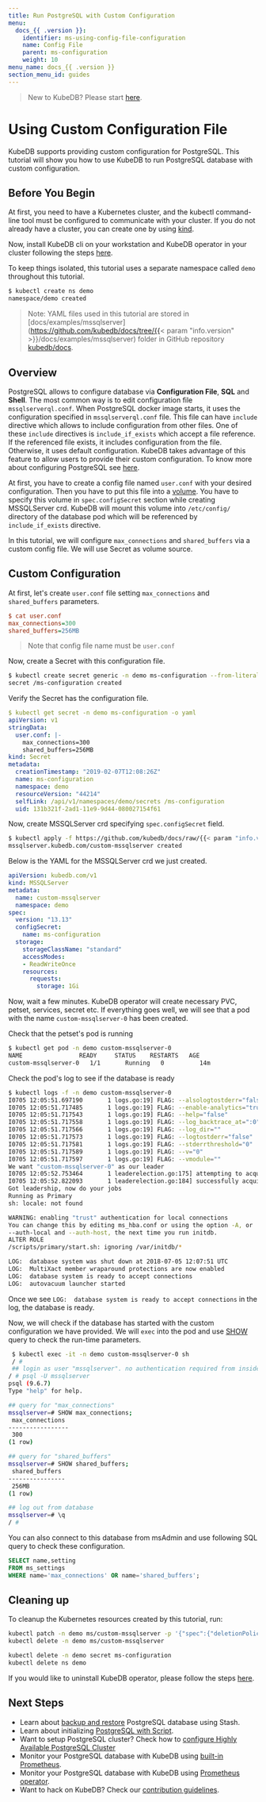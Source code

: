 ```yaml
---
title: Run PostgreSQL with Custom Configuration
menu:
  docs_{{ .version }}:
    identifier: ms-using-config-file-configuration
    name: Config File
    parent: ms-configuration
    weight: 10
menu_name: docs_{{ .version }}
section_menu_id: guides
---
```


> New to KubeDB? Please start [here](/docs/README.md).

# Using Custom Configuration File

KubeDB supports providing custom configuration for PostgreSQL. This tutorial will show you how to use KubeDB to run PostgreSQL database with custom configuration.

## Before You Begin

At first, you need to have a Kubernetes cluster, and the kubectl command-line tool must be configured to communicate with your cluster. If you do not already have a cluster, you can create one by using [kind](https://kind.sigs.k8s.io/docs/user/quick-start/).

Now, install KubeDB cli on your workstation and KubeDB operator in your cluster following the steps [here](/docs/setup/README.md).

To keep things isolated, this tutorial uses a separate namespace called `demo` throughout this tutorial.

```bash
$ kubectl create ns demo
namespace/demo created
```

> Note: YAML files used in this tutorial are stored in [docs/examples/mssqlserver](https://github.com/kubedb/docs/tree/{{< param "info.version" >}}/docs/examples/mssqlserver) folder in GitHub repository [kubedb/docs](https://github.com/kubedb/docs).

## Overview

PostgreSQL allows to configure database via **Configuration File**, **SQL** and **Shell**. The most common way is to edit configuration file `mssqlserverql.conf`. When PostgreSQL docker image starts, it uses the configuration specified in `mssqlserverql.conf` file. This file can have `include` directive which allows to include configuration from other files. One of these `include` directives is `include_if_exists` which accept a file reference. If the referenced file exists, it includes configuration from the file. Otherwise, it uses default configuration. KubeDB takes advantage of this feature to allow users to provide their custom configuration. To know more about configuring PostgreSQL see [here](https://www.mssqlserverql.org/docs/current/static/runtime-config.html).

At first, you have to create a config file named `user.conf` with your desired configuration. Then you have to put this file into a [volume](https://kubernetes.io/docs/concepts/storage/volumes/). You have to specify this volume in `spec.configSecret` section while creating MSSQLServer crd. KubeDB will mount this volume into `/etc/config/` directory of the database pod which will be referenced by `include_if_exists` directive.

In this tutorial, we will configure `max_connections` and `shared_buffers` via a custom config file. We will use Secret as volume source.

## Custom Configuration

At first, let's create `user.conf` file setting `max_connections` and `shared_buffers` parameters.

```ini
$ cat user.conf
max_connections=300
shared_buffers=256MB
```

> Note that config file name must be `user.conf`

Now, create a Secret with this configuration file.

```bash
$ kubectl create secret generic -n demo ms-configuration --from-literal=user.conf="$(curl -fsSL https://github.com/kubedb/docs/raw/{{< param "info.version" >}}/docs/examples/mssqlserver/configuration/user.conf)"
secret /ms-configuration created
```

Verify the Secret has the configuration file.

```yaml
$ kubectl get secret -n demo ms-configuration -o yaml
apiVersion: v1
stringData:
  user.conf: |-
    max_connections=300
    shared_buffers=256MB
kind: Secret
metadata:
  creationTimestamp: "2019-02-07T12:08:26Z"
  name: ms-configuration
  namespace: demo
  resourceVersion: "44214"
  selfLink: /api/v1/namespaces/demo/secrets /ms-configuration
  uid: 131b321f-2ad1-11e9-9d44-080027154f61
```

Now, create MSSQLServer crd specifying `spec.configSecret` field.

```bash
$ kubectl apply -f https://github.com/kubedb/docs/raw/{{< param "info.version" >}}/docs/examples/mssqlserver/configuration /ms-configuration.yaml
mssqlserver.kubedb.com/custom-mssqlserver created
```

Below is the YAML for the MSSQLServer crd we just created.

```yaml
apiVersion: kubedb.com/v1
kind: MSSQLServer
metadata:
  name: custom-mssqlserver
  namespace: demo
spec:
  version: "13.13"
  configSecret:
    name: ms-configuration
  storage:
    storageClassName: "standard"
    accessModes:
    - ReadWriteOnce
    resources:
      requests:
        storage: 1Gi
```

Now, wait a few minutes. KubeDB operator will create necessary PVC, petset, services, secret etc. If everything goes well, we will see that a pod with the name `custom-mssqlserver-0` has been created.

Check that the petset's pod is running

```bash
$ kubectl get pod -n demo custom-mssqlserver-0
NAME                READY     STATUS    RESTARTS   AGE
custom-mssqlserver-0   1/1       Running   0          14m
```

Check the pod's log to see if the database is ready

```bash
$ kubectl logs -f -n demo custom-mssqlserver-0
I0705 12:05:51.697190       1 logs.go:19] FLAG: --alsologtostderr="false"
I0705 12:05:51.717485       1 logs.go:19] FLAG: --enable-analytics="true"
I0705 12:05:51.717543       1 logs.go:19] FLAG: --help="false"
I0705 12:05:51.717558       1 logs.go:19] FLAG: --log_backtrace_at=":0"
I0705 12:05:51.717566       1 logs.go:19] FLAG: --log_dir=""
I0705 12:05:51.717573       1 logs.go:19] FLAG: --logtostderr="false"
I0705 12:05:51.717581       1 logs.go:19] FLAG: --stderrthreshold="0"
I0705 12:05:51.717589       1 logs.go:19] FLAG: --v="0"
I0705 12:05:51.717597       1 logs.go:19] FLAG: --vmodule=""
We want "custom-mssqlserver-0" as our leader
I0705 12:05:52.753464       1 leaderelection.go:175] attempting to acquire leader lease  demo/custom-mssqlserver-leader-lock...
I0705 12:05:52.822093       1 leaderelection.go:184] successfully acquired lease demo/custom-mssqlserver-leader-lock
Got leadership, now do your jobs
Running as Primary
sh: locale: not found

WARNING: enabling "trust" authentication for local connections
You can change this by editing ms_hba.conf or using the option -A, or
--auth-local and --auth-host, the next time you run initdb.
ALTER ROLE
/scripts/primary/start.sh: ignoring /var/initdb/*

LOG:  database system was shut down at 2018-07-05 12:07:51 UTC
LOG:  MultiXact member wraparound protections are now enabled
LOG:  database system is ready to accept connections
LOG:  autovacuum launcher started
```

Once we see `LOG:  database system is ready to accept connections` in the log, the database is ready.

Now, we will check if the database has started with the custom configuration we have provided. We will `exec` into the pod and use [SHOW](https://www.mssqlserverql.org/docs/9.6/static/sql-show.html) query to check the run-time parameters.

```bash
 $ kubectl exec -it -n demo custom-mssqlserver-0 sh
 / #
 ## login as user "mssqlserver". no authentication required from inside the pod because it is using trust authentication local connection.
/ # psql -U mssqlserver
psql (9.6.7)
Type "help" for help.

## query for "max_connections"
mssqlserver=# SHOW max_connections;
 max_connections
-----------------
 300
(1 row)

## query for "shared_buffers"
mssqlserver=# SHOW shared_buffers;
 shared_buffers
----------------
 256MB
(1 row)

## log out from database
mssqlserver=# \q
/ #

```

You can also connect to this database from msAdmin and use following SQL query to check these configuration.

```sql
SELECT name,setting
FROM ms_settings
WHERE name='max_connections' OR name='shared_buffers';
```

## Cleaning up

To cleanup the Kubernetes resources created by this tutorial, run:

```bash
kubectl patch -n demo ms/custom-mssqlserver -p '{"spec":{"deletionPolicy":"WipeOut"}}' --type="merge"
kubectl delete -n demo ms/custom-mssqlserver

kubectl delete -n demo secret ms-configuration
kubectl delete ns demo
```

If you would like to uninstall KubeDB operator, please follow the steps [here](/docs/setup/README.md).

## Next Steps

- Learn about [backup and restore](/docs/guides/mssqlserver/backup/stash/overview/index.md) PostgreSQL database using Stash.
- Learn about initializing [PostgreSQL with Script](/docs/guides/mssqlserver/initialization/script_source.md).
- Want to setup PostgreSQL cluster? Check how to [configure Highly Available PostgreSQL Cluster](/docs/guides/mssqlserver/clustering/ha_cluster.md)
- Monitor your PostgreSQL database with KubeDB using [built-in Prometheus](/docs/guides/mssqlserver/monitoring/using-builtin-prometheus.md).
- Monitor your PostgreSQL database with KubeDB using [Prometheus operator](/docs/guides/mssqlserver/monitoring/using-prometheus-operator.md).
- Want to hack on KubeDB? Check our [contribution guidelines](/docs/CONTRIBUTING.md).
